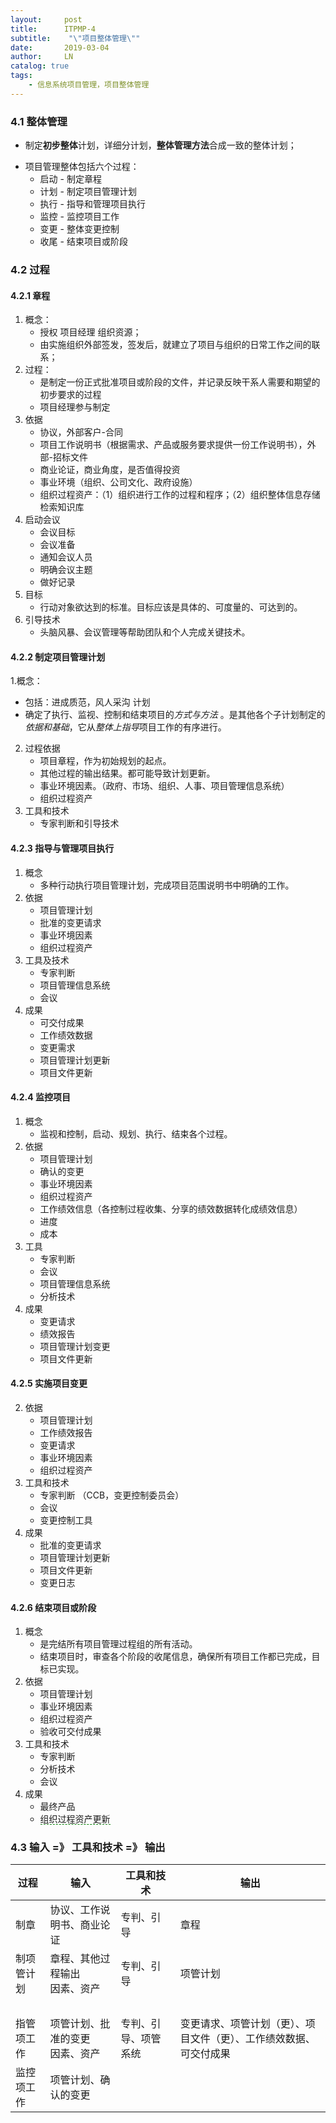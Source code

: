 ```yaml
---                                          
layout:     post
title:      ITPMP-4
subtitle:    "\"项目整体管理\""
date:       2019-03-04
author:     LN
catalog: true
tags:
    - 信息系统项目管理，项目整体管理
---
```


### 4.1 整体管理
- 制定**初步整体**计划，详细分计划，**整体管理方法**合成一致的整体计划；
+ 项目管理整体包括六个过程：
   - 启动 - 制定章程
   - 计划 - 制定项目管理计划
   - 执行 - 指导和管理项目执行
   - 监控 - 监控项目工作
   - 变更 - 整体变更控制
   - 收尾 - 结束项目或阶段

### 4.2 过程
#### 4.2.1 章程
1. 概念：
   + 授权 项目经理 组织资源；
   + 由实施组织外部签发，签发后，就建立了项目与组织的日常工作之间的联系；
2. 过程：
   + 是制定一份正式批准项目或阶段的文件，并记录反映干系人需要和期望的初步要求的过程
   + 项目经理参与制定
3. 依据
   + 协议，外部客户-合同
   + 项目工作说明书（根据需求、产品或服务要求提供一份工作说明书），外部-招标文件
   + 商业论证，商业角度，是否值得投资
   + 事业环境（组织、公司文化、政府设施）
   + 组织过程资产：（1）组织进行工作的过程和程序；（2）组织整体信息存储检索知识库
5. 启动会议
   + 会议目标
   + 会议准备
   + 通知会议人员
   + 明确会议主题
   + 做好记录
6. 目标
   + 行动对象欲达到的标准。目标应该是具体的、可度量的、可达到的。
7. 引导技术
   + 头脑风暴、会议管理等帮助团队和个人完成关键技术。

#### 4.2.2 制定项目管理计划
1.概念： 
   + 包括：进成质范，风人采沟 计划
   + 确定了执行、监视、控制和结束项目的*方式与方法* 。是其他各个子计划制定的*依据和基础*，它从*整体上指导*项目工作的有序进行。
2. 过程依据
   + 项目章程，作为初始规划的起点。
   + 其他过程的输出结果。都可能导致计划更新。
   + 事业环境因素。（政府、市场、组织、人事、项目管理信息系统）
   + 组织过程资产
3. 工具和技术
   + 专家判断和引导技术

#### 4.2.3 指导与管理项目执行
1. 概念
   + 多种行动执行项目管理计划，完成项目范围说明书中明确的工作。
2. 依据
   + 项目管理计划
   + 批准的变更请求
   + 事业环境因素
   + 组织过程资产
3. 工具及技术
   + 专家判断
   + 项目管理信息系统
   + 会议
4. 成果
   + 可交付成果
   + 工作绩效数据
   + 变更需求
   + 项目管理计划更新
   + 项目文件更新

#### 4.2.4 监控项目
1. 概念
   + 监视和控制，启动、规划、执行、结束各个过程。
2. 依据
   + 项目管理计划
   + 确认的变更
   + 事业环境因素
   + 组织过程资产
   + 工作绩效信息（各控制过程收集、分享的绩效数据转化成绩效信息）
   + 进度
   + 成本
3. 工具
   + 专家判断
   + 会议
   + 项目管理信息系统
   + 分析技术
4. 成果
   + 变更请求
   + 绩效报告
   + 项目管理计划变更
   + 项目文件更新

#### 4.2.5 实施项目变更

2. 依据
   + 项目管理计划
   + 工作绩效报告
   + 变更请求
   + 事业环境因素
   + 组织过程资产
3. 工具和技术
   + 专家判断 （CCB，变更控制委员会）
   + 会议
   + 变更控制工具
4. 成果
   + 批准的变更请求
   + 项目管理计划更新
   + 项目文件更新
   + 变更日志

#### 4.2.6 结束项目或阶段
1. 概念
   + 是完结所有项目管理过程组的所有活动。
   + 结束项目时，审查各个阶段的收尾信息，确保所有项目工作都已完成，目标已实现。
2. 依据
   + 项目管理计划
   + 事业环境因素
   + 组织过程资产
   + 验收可交付成果
3. 工具和技术
   + 专家判断
   + 分析技术
   + 会议
4. 成果
   + 最终产品
   + <span style="border-bottom:1px dashed green;">组织过程资产更新</span>

### 4.3 输入 =》 工具和技术 =》 输出

 过程 | 输入 | 工具和技术 | 输出
------ | ------ | ------ | ------- 
制章 | 协议、工作说明书、商业论证 | 专判、引导 | 章程
制项管计划 | 章程、其他过程输出   <br>因素、资产 | 专判、引导 | 项管计划
&nbsp;|&nbsp;|&nbsp;|&nbsp;
指管项工作 | 项管计划、批准的变更 <br>因素、资产 | 专判、引导、项管系统 | 变更请求、项管计划（更）、项目文件（更）、工作绩效数据、可交付成果 
监控项工作 | 项管计划、确认的变更

